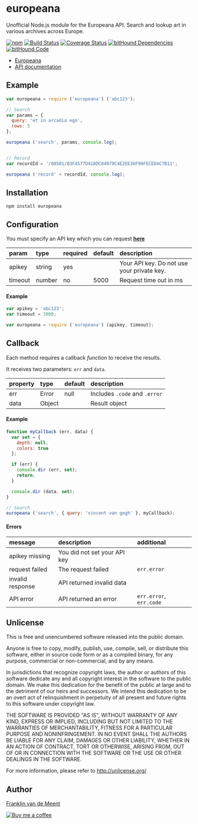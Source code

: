 europeana
=========

Unofficial Node.js module for the Europeana API. Search and lookup art in various archives across Europe.

[![npm](https://img.shields.io/npm/v/europeana.svg?maxAge=3600)](https://github.com/fvdm/nodejs-europeana/blob/master/CHANGELOG.md)
[![Build Status](https://travis-ci.org/fvdm/nodejs-europeana.svg?branch=master)](https://travis-ci.org/fvdm/nodejs-europeana)
[![Coverage Status](https://coveralls.io/repos/github/fvdm/nodejs-europeana/badge.svg?branch=master)](https://coveralls.io/github/fvdm/nodejs-europeana?branch=master)
[![bitHound Dependencies](https://www.bithound.io/github/fvdm/nodejs-europeana/badges/dependencies.svg)](https://www.bithound.io/github/fvdm/nodejs-europeana/develop/dependencies/npm)
[![bitHound Code](https://www.bithound.io/github/fvdm/nodejs-europeana/badges/code.svg)](https://www.bithound.io/github/fvdm/nodejs-europeana)

* [Europeana](http://europeana.eu/)
* [API documentation](http://labs.europeana.eu/api)


Example
-------

```js
var europeana = require ('europeana') ('abc123');

// Search
var params = {
  query: 'et in arcadia ego',
  rows: 5
};

europeana ('search', params, console.log);


// Record
var recordId = '/08501/03F4577D418DC84979C4E2EE36F99FECED4C7B11';

europeana ('record' + recordId, console.log);
```


Installation
------------

`npm install europeana`


Configuration
-------------

You _must_ specify an API key which you can request **[here](http://labs.europeana.eu/api/registration)**

param   | type   | required | default | description
:-------|:-------|:---------|:--------|:----------------------
apikey  | string | yes      |         | Your API key. Do not use your private key.
timeout | number | no       | 5000    | Request time out in ms


#### Example

```js
var apikey = 'abc123';
var timeout = 3000;

var europeana = require ('europeana') (apikey, timeout);
```


Callback
--------

Each method requires a callback _function_ to receive the results.

It receives two parameters: `err` and `data`.

property | type   | default | description
:--------|:-------|:--------|:-----------------------------
err      | Error  | null    | Includes `.code` and `.error`
data     | Object |         | Result object


#### Example

```js
function myCallback (err, data) {
  var set = {
    depth: null,
    colors: true
  };

  if (err) {
    console.dir (err, set);
    return;
  }

  console.dir (data, set);
}

// Search
europeana ('search', { query: 'vincent van gogh' }, myCallback);
```


#### Errors

message          | description                  | additional
:----------------|:-----------------------------|:-----------------------
apikey missing   | You did not set your API key |
request failed   | The request failed           | `err.error`
invalid response | API returned invalid data    |
API error        | API returned an error        | `err.error`, `err.code`


Unlicense
---------

This is free and unencumbered software released into the public domain.

Anyone is free to copy, modify, publish, use, compile, sell, or
distribute this software, either in source code form or as a compiled
binary, for any purpose, commercial or non-commercial, and by any
means.

In jurisdictions that recognize copyright laws, the author or authors
of this software dedicate any and all copyright interest in the
software to the public domain. We make this dedication for the benefit
of the public at large and to the detriment of our heirs and
successors. We intend this dedication to be an overt act of
relinquishment in perpetuity of all present and future rights to this
software under copyright law.

THE SOFTWARE IS PROVIDED "AS IS", WITHOUT WARRANTY OF ANY KIND,
EXPRESS OR IMPLIED, INCLUDING BUT NOT LIMITED TO THE WARRANTIES OF
MERCHANTABILITY, FITNESS FOR A PARTICULAR PURPOSE AND NONINFRINGEMENT.
IN NO EVENT SHALL THE AUTHORS BE LIABLE FOR ANY CLAIM, DAMAGES OR
OTHER LIABILITY, WHETHER IN AN ACTION OF CONTRACT, TORT OR OTHERWISE,
ARISING FROM, OUT OF OR IN CONNECTION WITH THE SOFTWARE OR THE USE OR
OTHER DEALINGS IN THE SOFTWARE.

For more information, please refer to <http://unlicense.org/>


Author
------

[Franklin van de Meent](https://frankl.in)

[![Buy me a coffee](https://frankl.in/u/kofi/kofi-readme.png)](https://ko-fi.com/franklin)
